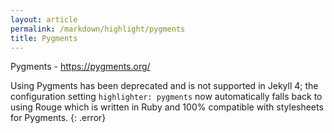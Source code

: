 ```yaml
---
layout: article
permalink: /markdown/highlight/pygments
title: Pygments
---
```


Pygments - <https://pygments.org/>

Using Pygments has been deprecated and is not supported in Jekyll 4; the configuration setting `highlighter: pygments` now automatically falls back to using Rouge which is written in Ruby and 100% compatible with stylesheets for Pygments.
{: .error}